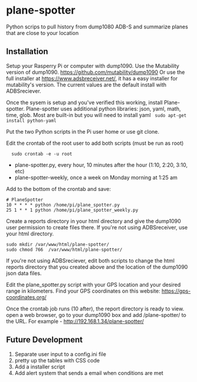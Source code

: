 # plane-spotter
Python scrips to pull history from dump1080 ADB-S and summarize planes that are close to your location

## Installation
Setup your Rasperry Pi or computer with dump1090. Use the Mutability version of dump1090. https://github.com/mutability/dump1090
Or use the full installer at https://www.adsbreceiver.net/, it has a easy installer for mutability's version. The current values are the default install with ADBSreciever.

Once the sysem is setup and you've verified this working, install Plane-spotter.
Plane-spotter uses additional python libraries: json, yaml, math, time, glob. Most are built-in but you
will need to install yaml ` sudo apt-get install python-yaml`

Put the two Python scripts in the Pi user home or use git clone.

Edit the crontab of the root user to add both scripts (must be run as root)
```
  sudo crontab -e -u root
```
 - plane-spotter.py, every hour, 10 minutes after the hour (1:10, 2:20, 3:10, etc)
 - plane-spotter-weekly, once a week on Monday morning at 1:25 am

Add to the bottom of the crontab and save:
```
# PlaneSpotter
10 * * * * python /home/pi/plane_spotter.py
25 1 * * 1 python /home/pi/plane_spotter_weekly.py
```
Create a reports directory in your html directory and give the dump1090 user permission to create files there. If you're not using ADBSreceiver, use your html directory.
```
sudo mkdir /var/www/html/plane-spotter/
sudo chmod 766  /var/www/html/plane-spotter/

```
If you're not using ADBSreciever, edit both scripts to change the html reports directory that you created above and the location of the dump1090 json data files.

Edit the plane_spotter.py script with your GPS location and your desired range in kilometers. Find your GPS coordinates
on this website: https://gps-coordinates.org/

Once the crontab job runs (10 after), the report directory is ready to view. open a web browser, go to your dump1090 box and add /plane-spotter/ to the URL.
For example - http://192.168.1.34/plane-spotter/

## Future Development
1. Separate user input to a config.ini file
2. pretty up the tables with CSS code
3. Add a installer script
4. Add alert system that sends a email when conditions are met

